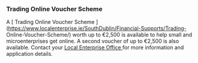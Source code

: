 ###  Trading Online Voucher Scheme

A [ Trading Online Voucher Scheme
](https://www.localenterprise.ie/SouthDublin/Financial-Supports/Trading-
Online-Voucher-Scheme/) worth up to €2,500 is available to help small and
microenterprises get online. A second voucher of up to €2,500 is also
available. Contact your [ Local Enterprise Office
](https://www.localenterprise.ie/Find-Your-Local-Enterprise-Office/) for more
information and application details.
